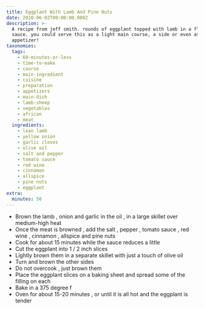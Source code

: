 ```yaml
---
title: Eggplant With Lamb And Pine Nuts
date: 2010-06-02T00:00:00.000Z
description: >-
  A recipe from jeff smith. rounds of eggplant topped with lamb in a flavorful
  sauce. you could serve this as a light main course, a side or even as an
  appetizer!
taxonomies:
  tags:
    - 60-minutes-or-less
    - time-to-make
    - course
    - main-ingredient
    - cuisine
    - preparation
    - appetizers
    - main-dish
    - lamb-sheep
    - vegetables
    - african
    - meat
  ingredients:
    - lean lamb
    - yellow onion
    - garlic cloves
    - olive oil
    - salt and pepper
    - tomato sauce
    - red wine
    - cinnamon
    - allspice
    - pine nuts
    - eggplant
extra:
  minutes: 50
---
```

 - Brown the lamb , onion and garlic in the oil , in a large skillet over medium-high heat
 - Once the meat is browned , add the salt , pepper , tomato sauce , red wine , cinnamon , allspice and pine nuts
 - Cook for about 15 minutes while the sauce reduces a little
 - Cut the eggplant into 1 / 2 inch slices
 - Lightly brown them in a separate skillet with just a touch of olive oil
 - Turn and brown the other sides
 - Do not overcook , just brown them
 - Place the eggplant slices on a baking sheet and spread some of the filling on each
 - Bake in a 375 degree f
 - Oven for about 15-20 minutes , or until it is all hot and the eggplant is tender

